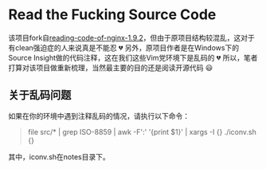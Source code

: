 # Read the Fucking Source Code

该项目fork自[reading-code-of-nginx-1.9.2](https://github.com/y123456yz/reading-code-of-nginx-1.9.2)，但由于原项目结构较混乱，这对于有clean强迫症的人来说真是不能忍 :broken_heart:
另外，原项目作者是在Windows下的Source Insight做的代码注释，这在我们这些Vim党环境下是乱码的 :broken_heart:
所以，笔者打算对该项目做重新梳理，当然最主要的目的还是阅读开源代码 :smiley:

## 关于乱码问题

如果在你的环境中遇到注释乱码的情况，请执行以下命令：

> file src/* | grep ISO-8859 | awk -F':' '{print $1}' | xargs -I {} ./iconv.sh {}

其中，iconv.sh在notes目录下。
